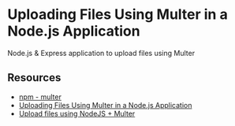 # Uploading Files Using Multer in a Node.js Application

Node.js & Express application to upload files using Multer

## Resources

- [npm - multer](https://www.npmjs.com/package/multer)
- [Uploading Files Using Multer in a Node.js Application](https://www.section.io/engineering-education/uploading-files-using-multer-nodejs/)
- [Upload files using NodeJS + Multer](https://www.loginradius.com/blog/engineering/upload-files-with-node-and-multer/)
